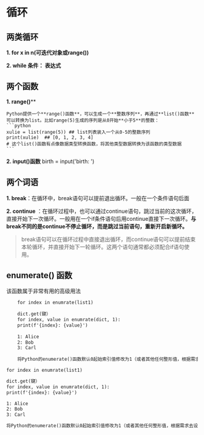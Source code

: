 # 循环

## 两类循环
**1. for x in n(可迭代对象或range())**

**2. while 条件： 表达式**


## 两个函数

**1. range()****

    Python提供一个**range()函数**，可以生成一个**整数序列**，再通过**list()函数**可以转换为list。比如range(5)生成的序列是从0开始**小于5**的整数：
    ```python
    xulie = list(range(5)) ## list列表装入一个从0-5的整数序列
    print(xulie)  ## [0, 1, 2, 3, 4] 
    # 这个list()函数有点像数据类型转换函数，将其他类型数据转换为该函数的类型数据
    ```

**2. input()函数**
birth = input('birth: ')

## 两个词语

**1. break**：在循环中，break语句可以提前退出循环。一般在一个条件语句后面

**2. continue** ：在循环过程中，也可以通过continue语句，跳过当前的这次循环，直接开始下一次循环。一般用在一个if条件语句后用continue直接下一次循环。**与break不同的是continue不停止循环，而是跳过当前语句，重新开启新循环。**

> break语句可以在循环过程中直接退出循环，而continue语句可以提前结束本轮循环，并直接开始下一轮循环。这两个语句通常都必须配合if语句使用。


## enumerate() 函数  
该函数属于非常有用的高级用法     

```txt
    for index in enumrate(list1)
    
    dict.get(键）
    for index, value in enumrate(dict, 1):
    print(f'{index}: {value}')
    
    1: Alice
    2: Bob
    3: Carl 
    
    将Python的enumerate()函数默认0起始索引值修改为1（或者其他任何整形值，根据需求去设置不同值）
```

```txt
for index in enumrate(list1)

dict.get(键）
for index, value in enumrate(dict, 1):
print(f'{index}: {value}')

1: Alice
2: Bob
3: Carl 

将Python的enumerate()函数默认0起始索引值修改为1（或者其他任何整形值，根据需求去设置不同值）
```